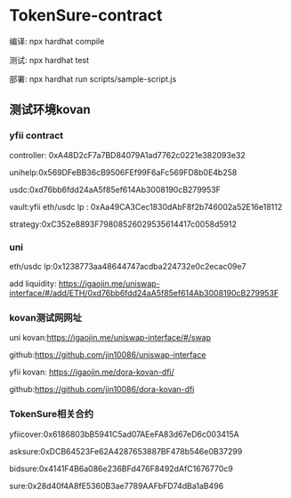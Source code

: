 # TokenSure-contract
 
编译: npx hardhat compile     

测试: npx hardhat test

部署: npx hardhat run scripts/sample-script.js         

## 测试环境kovan

### yfii contract

controller: 0xA48D2cF7a7BD84079A1ad7762c0221e382093e32

unihelp:0x569DFeBB36cB9506FEf99F6aFc569FD8b0E4b258

usdc:0xd76bb6fdd24aA5f85ef614Ab3008190cB279953F

vault:yfii eth/usdc lp : 0xAa49CA3Cec1830dAbF8f2b746002a52E16e18112

strategy:0xC352e8893F79808526029535614417c0058d5912

### uni

eth/usdc lp:0x1238773aa48644747acdba224732e0c2ecac09e7

add liquidity: https://igaojin.me/uniswap-interface/#/add/ETH/0xd76bb6fdd24aA5f85ef614Ab3008190cB279953F


### kovan测试网网址
uni kovan:https://igaojin.me/uniswap-interface/#/swap

github:https://github.com/jin10086/uniswap-interface

yfii kovan: https://igaojin.me/dora-kovan-dfi/

github:https://github.com/jin10086/dora-kovan-dfi


### TokenSure相关合约

yfiicover:0x6186803bB5941C5ad07AEeFA83d67eD6c003415A

asksure:0xDCB64523Fe62A4287653887BF478b546e0B37299

bidsure:0x4141F4B6a086e236BFd476F8492dAfC1676770c9

sure:0x28d40f4A8fE5360B3ae7789AAFbFD74dBa1aB496